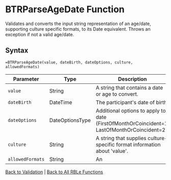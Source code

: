# BTRParseAgeDate Function

Validates and converts the input string representation of an age/date, supporting culture specific formats, to its Date equivalent.  Throws an exception if not a valid age/date.

## Syntax

```excel
=BTRParseAgeDate(value, dateBirth, dateOptions, culture, allowedFormats)
```

Parameter | Type | Description
---|---|---
`value` | String | A string that contains a date or age to convert.
`dateBirth` | DateTime | The participant's date of birth.
`dateOptions` | DateOptionsType | Additional options to apply to date (FirstOfMonthOrCoincident=1, LastOfMonthOrCoincident=2).
`culture` | String | A string that supplies culture-specific format information about 'value'.
`allowedFormats` | String | An | delimitted string that supplies a list of allowable formats to attempt to parse 'value'.

[Back to Validation](RBLeValidation.md) | [Back to All RBLe Functions](RBLe.md#function-documentation)